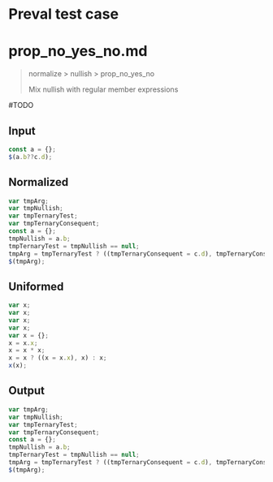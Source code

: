 # Preval test case

# prop_no_yes_no.md

> normalize > nullish > prop_no_yes_no
>
> Mix nullish with regular member expressions

#TODO

## Input

`````js filename=intro
const a = {};
$(a.b??c.d);
`````

## Normalized

`````js filename=intro
var tmpArg;
var tmpNullish;
var tmpTernaryTest;
var tmpTernaryConsequent;
const a = {};
tmpNullish = a.b;
tmpTernaryTest = tmpNullish == null;
tmpArg = tmpTernaryTest ? ((tmpTernaryConsequent = c.d), tmpTernaryConsequent) : tmpNullish;
$(tmpArg);
`````

## Uniformed

`````js filename=intro
var x;
var x;
var x;
var x;
var x = {};
x = x.x;
x = x * x;
x = x ? ((x = x.x), x) : x;
x(x);
`````

## Output

`````js filename=intro
var tmpArg;
var tmpNullish;
var tmpTernaryTest;
var tmpTernaryConsequent;
const a = {};
tmpNullish = a.b;
tmpTernaryTest = tmpNullish == null;
tmpArg = tmpTernaryTest ? ((tmpTernaryConsequent = c.d), tmpTernaryConsequent) : tmpNullish;
$(tmpArg);
`````
